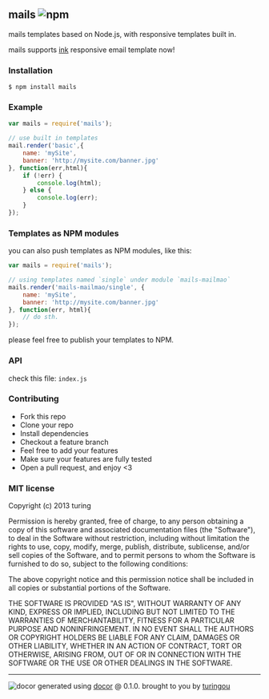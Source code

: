 ## mails ![npm](https://badge.fury.io/js/mails.png)

mails templates based on Node.js, with responsive templates built in.

mails supports [ink](http://zurb.com/ink) responsive email template now!

### Installation
````
$ npm install mails
````

### Example
````javascript
var mails = require('mails');

// use built in templates
mail.render('basic',{
    name: 'mySite',
    banner: 'http://mysite.com/banner.jpg'
}, function(err,html){
    if (!err) {
        console.log(html);
    } else {
        console.log(err);
    }
});
````

### Templates as NPM modules
you can also push templates as NPM modules, like this:
````javascript
var mails = require('mails');

// using templates named `single` under module `mails-mailmao`
mails.render('mails-mailmao/single', {
    name: 'mySite',
    banner: 'http://mysite.com/banner.jpg'
}, function(err, html){
    // do sth.
});
````
please feel free to publish your templates to NPM.

### API
check this file: `index.js`

### Contributing
- Fork this repo
- Clone your repo
- Install dependencies
- Checkout a feature branch
- Feel free to add your features
- Make sure your features are fully tested
- Open a pull request, and enjoy <3

### MIT license
Copyright (c) 2013 turing

Permission is hereby granted, free of charge, to any person obtaining a copy
of this software and associated documentation files (the "Software"), to deal
in the Software without restriction, including without limitation the rights
to use, copy, modify, merge, publish, distribute, sublicense, and/or sell
copies of the Software, and to permit persons to whom the Software is
furnished to do so, subject to the following conditions:

The above copyright notice and this permission notice shall be included in
all copies or substantial portions of the Software.

THE SOFTWARE IS PROVIDED "AS IS", WITHOUT WARRANTY OF ANY KIND, EXPRESS OR
IMPLIED, INCLUDING BUT NOT LIMITED TO THE WARRANTIES OF MERCHANTABILITY,
FITNESS FOR A PARTICULAR PURPOSE AND NONINFRINGEMENT. IN NO EVENT SHALL THE
AUTHORS OR COPYRIGHT HOLDERS BE LIABLE FOR ANY CLAIM, DAMAGES OR OTHER
LIABILITY, WHETHER IN AN ACTION OF CONTRACT, TORT OR OTHERWISE, ARISING FROM,
OUT OF OR IN CONNECTION WITH THE SOFTWARE OR THE USE OR OTHER DEALINGS IN
THE SOFTWARE.


---
![docor](https://cdn1.iconfinder.com/data/icons/windows8_icons_iconpharm/26/doctor.png)
generated using [docor](https://github.com/turingou/docor.git) @ 0.1.0. brought to you by [turingou](https://github.com/turingou)